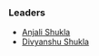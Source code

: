 ### Leaders
* [Anjali Shukla](mailto:anjali.shukla@owasp.org)
* [Divyanshu Shukla](mailto:divyanshu.shukla@owasp.org)
